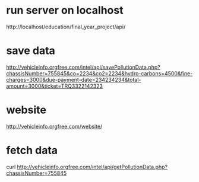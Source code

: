 # run server on localhost

http://localhost/education/final_year_project/api/



# save data

http://vehicleinfo.orgfree.com/intel/api/savePollutionData.php?chassisNumber=755845&co=2234&co2=2234&hydro-carbons=4500&fine-charges=3000&due-payment-date=234234234&total-amount=3000&ticket=TRQ3322142323

# website

http://vehicleinfo.orgfree.com/website/

# fetch data

curl http://vehicleinfo.orgfree.com/intel/api/getPollutionData.php?chassisNumber=755845

